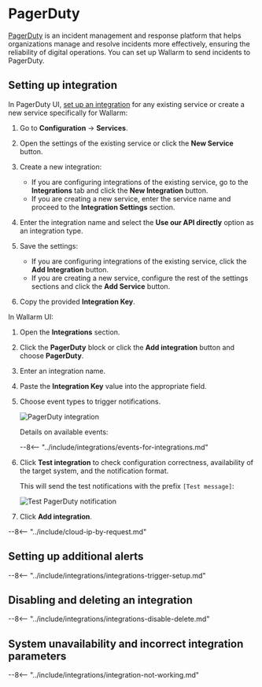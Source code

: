 [link-pagerduty-docs]: https://support.pagerduty.com/docs/services-and-integrations

#   PagerDuty

[PagerDuty](https://www.pagerduty.com/) is an incident management and response platform that helps organizations manage and resolve incidents more effectively, ensuring the reliability of digital operations. You can set up Wallarm to send incidents to PagerDuty.

##  Setting up integration

In PagerDuty UI, [set up an integration][link-pagerduty-docs] for any existing service or create a new service specifically for Wallarm:

1. Go to **Configuration** → **Services**.
2. Open the settings of the existing service or click the **New Service** button.
3. Create a new integration:

    *   If you are configuring integrations of the existing service, go to the **Integrations** tab and click the **New Integration** button.
    *   If you are creating a new service, enter the service name and proceed to the **Integration Settings** section.
4. Enter the integration name and select the **Use our API directly** option as an integration type.
5. Save the settings:

    *   If you are configuring integrations of the existing service, click the **Add Integration** button.
    *   If you are creating a new service, configure the rest of the settings sections and click the **Add Service** button.
    
5. Copy the provided **Integration Key**.

In Wallarm UI:

1. Open the **Integrations** section.
1. Click the **PagerDuty** block or click the **Add integration** button and choose **PagerDuty**. 
1. Enter an integration name.
1. Paste the **Integration Key** value into the appropriate field.
1. Choose event types to trigger notifications.

    ![PagerDuty integration](../../../images/user-guides/settings/integrations/add-pagerduty-integration.png)

    Details on available events:
      
    --8<-- "../include/integrations/events-for-integrations.md"

1. Click **Test integration** to check configuration correctness, availability of the target system, and the notification format.

    This will send the test notifications with the prefix `[Test message]`:

    ![Test PagerDuty notification](../../../images/user-guides/settings/integrations/test-pagerduty-scope-changed.png)

1. Click **Add integration**.

--8<-- "../include/cloud-ip-by-request.md"

## Setting up additional alerts

--8<-- "../include/integrations/integrations-trigger-setup.md"

## Disabling and deleting an integration

--8<-- "../include/integrations/integrations-disable-delete.md"

## System unavailability and incorrect integration parameters

--8<-- "../include/integrations/integration-not-working.md"
